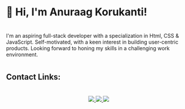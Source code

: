 #

<h1>👋 Hi, I'm Anuraag Korukanti! </h1>

#

<p>I'm an aspiring full-stack developer with a specialization in Html, CSS & JavaScript. Self-motivated, with a keen interest in building user-centric products. Looking forward to honing my skills in a challenging work environment. 
</p>

#

<h2>Contact Links:</h2>

#

<p align="center">
	<a href="https://www.linkedin.com/in/anuraag-korukanti-4038a7237/">
		<img src="https://img.shields.io/badge/LinkedIn-0077B5?style=for-the-badge&logo=linkedin&logoColor=white" />
	</a>
        <a href="https://dazzling-stardust-1d9495.netlify.app/index.html">
		<img src="https://img.shields.io/badge/portfolio-1AA260?style=for-the-badge&logo=About.me&logoColor=white" />
	</a>
        <a href="mailto:argk1313@gmail.com">
		<img src="https://img.shields.io/badge/Gmail-D14836?style=for-the-badge&logo=gmail&logoColor=white" />
	</a>
</p>
